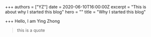 +++
authors = ["YZ"]
date = 2020-06-10T16:00:00Z
excerpt = "This is about why I started this blog"
hero = ""
title = "Why I started this blog"

+++
Hello, I am Ying Zhong

> this is a quote